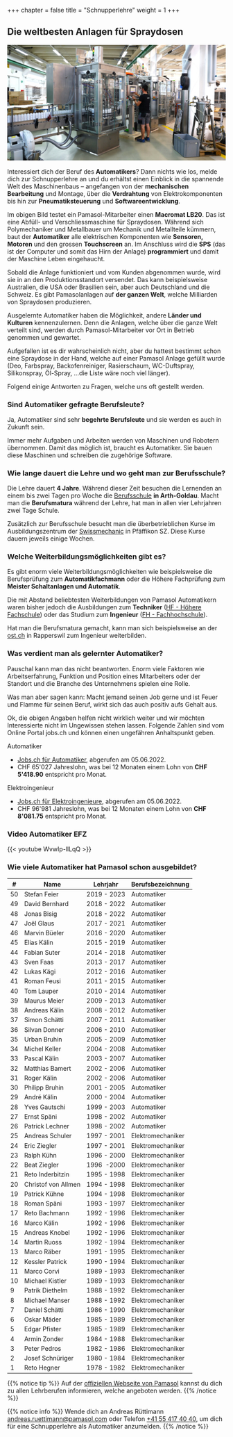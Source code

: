 +++
chapter = false
title = "Schnupperlehre"
weight = 1
+++

## Die weltbesten Anlagen für Spraydosen

![Aerosol Abfüllanlage testen](images/pamasol-employee-tests-machine.de.jpg)

Interessiert dich der Beruf des **Automatikers**? Dann nichts wie los, melde dich zur Schnupperlehre an und du erhältst einen Einblick in die spannende Welt des Maschinenbaus – angefangen von der **mechanischen Bearbeitung** und Montage, über die **Verdrahtung** von Elektrokomponenten bis hin zur **Pneumatiksteuerung** und **Softwareentwicklung**.

Im obigen Bild testet ein Pamasol-Mitarbeiter einen **Macromat LB20**. Das ist eine Abfüll- und Verschliessmaschine für Spraydosen. Während sich Polymechaniker und Metallbauer um Mechanik und Metallteile kümmern, baut der **Automatiker** alle elektrischen Komponenten wie **Sensoren, Motoren** und den grossen **Touchscreen** an. Im Anschluss wird die **SPS** (das ist der Computer und somit das Hirn der Anlage) **programmiert** und damit der Maschine Leben eingehaucht.

Sobald die Anlage funktioniert und vom Kunden abgenommen wurde, wird sie in an den Produktionsstandort versendet. Das kann beispielsweise Australien, die USA oder Brasilien sein, aber auch Deutschland und die Schweiz. Es gibt Pamasolanlagen auf **der ganzen Welt**, welche Milliarden von Spraydosen produzieren.

Ausgelernte Automatiker haben die Möglichkeit, andere **Länder und Kulturen** kennenzulernen. Denn die Anlagen, welche über die ganze Welt verteilt sind, werden durch Pamasol-Mitarbeiter vor Ort in Betrieb genommen und gewartet.

Aufgefallen ist es dir wahrscheinlich nicht, aber du hattest bestimmt schon eine Spraydose in der Hand, welche auf einer Pamasol Anlage gefüllt wurde (Deo, Farbspray, Backofenreiniger, Rasierschaum, WC-Duftspray, Silikonspray, Öl-Spray, ...die Liste wäre noch viel länger).

Folgend einige Antworten zu Fragen, welche uns oft gestellt werden.

### Sind Automatiker gefragte Berufsleute?

Ja, Automatiker sind sehr **begehrte Berufsleute** und sie werden es auch in Zukunft sein.

Immer mehr Aufgaben und Arbeiten werden von Maschinen und Robotern übernommen. Damit das möglich ist, braucht es Automatiker. Sie bauen diese Maschinen und schreiben die zugehörige Software.

### Wie lange dauert die Lehre und wo geht man zur Berufsschule?

Die Lehre dauert **4 Jahre**. Während dieser Zeit besuchen die Lernenden an einem bis zwei Tagen pro Woche die [Berufsschule](https://www.bbzg.ch/) **in Arth-Goldau**. Macht man die **Berufsmatura** während der Lehre, hat man in allen vier Lehrjahren zwei Tage Schule.

Zusätzlich zur Berufsschule besucht man die überbetrieblichen Kurse im Ausbildungszentrum der [Swissmechanic](https://sz.swissmechanic.ch/ausbildungszentrum) in Pfäffikon SZ. Diese Kurse dauern jeweils einige Wochen.

### Welche Weiterbildungsmöglichkeiten gibt es?

Es gibt enorm viele Weiterbildungsmöglichkeiten wie beispielsweise die Berufsprüfung zum **Automatikfachmann** oder die Höhere Fachprüfung zum **Meister Schaltanlagen und Automatik**.

Die mit Abstand beliebtesten Weiterbildungen von Pamasol Automatikern waren bisher jedoch die Ausbildungen zum **Techniker** ([HF - Höhere Fachschule](https://www.sbfi.admin.ch/sbfi/de/home/bildung/hbb/hoehere-fachschulen.html)) oder das Studium zum **Ingenieur** ([FH - Fachhochschule](https://www.sbfi.admin.ch/sbfi/de/home/hs/hochschulen/kantonale-hochschulen/fh-ph/die-fachhochschulen-der-schweiz.html)).

Hat man die Berufsmatura gemacht, kann man sich beispielsweise an der [ost.ch](https://www.ost.ch/de/) in Rapperswil zum Ingenieur weiterbilden.

### Was verdient man als gelernter Automatiker?

Pauschal kann man das nicht beantworten. Enorm viele Faktoren wie Arbeitserfahrung, Funktion und Position eines Mitarbeiters oder der Standort und die Branche des Unternehmens spielen eine Rolle.

Was man aber sagen kann: Macht jemand seinen Job gerne und ist Feuer und Flamme für seinen Beruf, wirkt sich das auch positiv aufs Gehalt aus.

Ok, die obigen Angaben helfen nicht wirklich weiter und wir möchten Interessierte nicht im Ungewissen stehen lassen. Folgende Zahlen sind vom Online Portal jobs.ch und können einen ungefähren Anhaltspunkt geben.

Automatiker

- [Jobs.ch für Automatiker](https://www.jobs.ch/de/lohn/?canton=ch&term=automatiker), abgerufen am 05.06.2022.
- CHF 65'027 Jahreslohn, was bei 12 Monaten einem Lohn von **CHF 5'418.90** entspricht pro Monat.

Elektroingenieur

- [Jobs.ch für Elektroingenieure](https://www.jobs.ch/de/lohn/?canton=ch&term=elektroingenieur), abgerufen am 05.06.2022.
- CHF 96'981 Jahreslohn, was bei 12 Monaten einem Lohn von **CHF 8'081.75** entspricht pro Monat.

### Video Automatiker EFZ

<div class="shadow">
  {{< youtube WvwIp-llLqQ >}}
</div>

### Wie viele Automatiker hat Pamasol schon ausgebildet?

<!--| 53  | Linus Lacher        | 2022 - 2026 | Automatiker       |
| 53  | Kevin Kälin         | 2021 - 2025 | Automatiker       |
| 52  | Nicolas Diethelm    | 2020 - 2024 | Automatiker       |
| 51  | Flavio Knobel       | 2020 - 2024 | Automatiker       |-->

| #   | Name                | Lehrjahr    | Berufsbezeichnung |
| --- | ------------------- | ----------- | ----------------- |
| 50  | Stefan Feier        | 2019 - 2023 | Automatiker       |
| 49  | David Bernhard      | 2018 - 2022 | Automatiker       |
| 48  | Jonas Bisig         | 2018 - 2022 | Automatiker       |
| 47  | Joël Glaus          | 2017 - 2021 | Automatiker       |
| 46  | Marvin Büeler       | 2016 - 2020 | Automatiker       |
| 45  | Elias Kälin         | 2015 - 2019 | Automatiker       |
| 44  | Fabian Suter        | 2014 - 2018 | Automatiker       |
| 43  | Sven Faas           | 2013 - 2017 | Automatiker       |
| 42  | Lukas Kägi          | 2012 - 2016 | Automatiker       |
| 41  | Roman Feusi         | 2011 - 2015 | Automatiker       |
| 40  | Tom Lauper          | 2010 - 2014 | Automatiker       |
| 39  | Maurus Meier        | 2009 - 2013 | Automatiker       |
| 38  | Andreas Kälin       | 2008 - 2012 | Automatiker       |
| 37  | Simon Schätti       | 2007 - 2011 | Automatiker       |
| 36  | Silvan Donner       | 2006 - 2010 | Automatiker       |
| 35  | Urban Bruhin        | 2005 - 2009 | Automatiker       |
| 34  | Michel Keller       | 2004 - 2008 | Automatiker       |
| 33  | Pascal Kälin        | 2003 - 2007 | Automatiker       |
| 32  | Matthias Bamert     | 2002 - 2006 | Automatiker       |
| 31  | Roger Kälin         | 2002 - 2006 | Automatiker       |
| 30  | Philipp Bruhin      | 2001 - 2005 | Automatiker       |
| 29  | André Kälin         | 2000 - 2004 | Automatiker       |
| 28  | Yves Gautschi       | 1999 - 2003 | Automatiker       |
| 27  | Ernst Späni         | 1998 - 2002 | Automatiker       |
| 26  | Patrick Lechner     | 1998 - 2002 | Automatiker       |
| 25  | Andreas Schuler     | 1997 - 2001 | Elektromechaniker |
| 24  | Eric Ziegler        | 1997 - 2001 | Elektromechaniker |
| 23  | Ralph Kühn          | 1996 - 2000 | Elektromechaniker |
| 22  | Beat Ziegler        | 1996  -2000 | Elektromechaniker |
| 21  | Reto Inderbitzin    | 1995 - 1998 | Elektromechaniker |
| 20  | Christof von Allmen | 1994 - 1998 | Elektromechaniker |
| 19  | Patrick Kühne       | 1994 - 1998 | Elektromechaniker |
| 18  | Roman Späni         | 1993 - 1997 | Elektromechaniker |
| 17  | Reto Bachmann       | 1992 - 1996 | Elektromechaniker |
| 16  | Marco Kälin         | 1992 - 1996 | Elektromechaniker |
| 15  | Andreas Knobel      | 1992 - 1996 | Elektromechaniker |
| 14  | Martin Ruoss        | 1992 - 1994 | Elektromechaniker |
| 13  | Marco Räber         | 1991 - 1995 | Elektromechaniker |
| 12  | Kessler Patrick     | 1990 - 1994 | Elektromechaniker |
| 11  | Marco Corvi         | 1989 - 1993 | Elektromechaniker |
| 10  | Michael Kistler     | 1989 - 1993 | Elektromechaniker |
| 9   | Patrik Diethelm     | 1988 - 1992 | Elektromechaniker |
| 8   | Michael Manser      | 1988 - 1992 | Elektromechaniker |
| 7   | Daniel Schätti      | 1986 - 1990 | Elektromechaniker |
| 6   | Oskar Mäder         | 1985 - 1989 | Elektromechaniker |
| 5   | Edgar Pfister       | 1985 - 1989 | Elektromechaniker |
| 4   | Armin Zonder        | 1984 - 1988 | Elektromechaniker |
| 3   | Peter Pedros        | 1982 - 1986 | Elektromechaniker |
| 2   | Josef Schnüriger    | 1980 - 1984 | Elektromechaniker |
| 1   | Reto Hegner         | 1978 - 1982 | Elektromechaniker |

{{% notice tip %}}
Auf der [offiziellen Webseite von Pamasol](https://www.pamasol.com/de/wer-wir-sind#lehrstellen#panel2084) kannst du dich zu allen Lehrberufen informieren, welche angeboten werden.
{{% /notice %}}

{{% notice info %}}
Wende dich an Andreas Rüttimann [andreas.ruettimann@pamasol.com](andreas.ruettimann@pamasol.com) oder Telefon [+41 55 417 40 40](tel:+41554174040), um dich für eine Schnupperlehre als Automatiker anzumelden.
{{% /notice %}}
